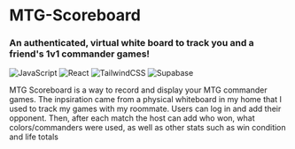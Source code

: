 # MTG-Scoreboard
### An authenticated, virtual white board to track you and a friend's 1v1 commander games!

![JavaScript](https://img.shields.io/badge/javascript-%23323330.svg?style=for-the-badge&logo=javascript&logoColor=%23F7DF1E)
![React](https://img.shields.io/badge/react-%2320232a.svg?style=for-the-badge&logo=react&logoColor=%2361DAFB)
![TailwindCSS](https://img.shields.io/badge/tailwindcss-%2338B2AC.svg?style=for-the-badge&logo=tailwind-css&logoColor=white)
![Supabase](https://img.shields.io/badge/supabase-%3BC486.svg?style=for-the-badge&logo=supabase&logoColor=white)

<p>MTG Scoreboard is a way to record and display your MTG commander games. The inpsiration came from a physical whiteboard in my home that I used to track my games with my roommate.
Users can log in and add their opponent. Then, after each match the host can add who won, what colors/commanders were used, as well as other stats such as win condition and life totals</p>
